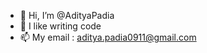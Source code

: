 - 👋 Hi, I’m @AdityaPadia
- 👀 I like writing code
- 📫 My email : aditya.padia0911@gmail.com

<!---
AdityaPadia/AdityaPadia is a ✨ special ✨ repository because its `README.md` (this file) appears on your GitHub profile.
You can click the Preview link to take a look at your changes.
--->
